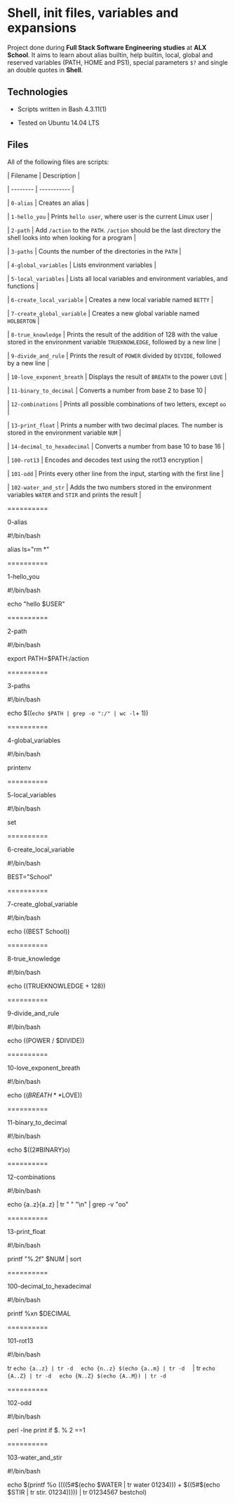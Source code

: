# Shell, init files, variables and expansions







Project done during **Full Stack Software Engineering studies** at **ALX School**. It aims to learn about alias builtin, help builtin, local, global and reserved variables (PATH, HOME and PS1), special parameters `$?` and single an double quotes in **Shell**.







## Technologies



* Scripts written in Bash 4.3.11(1)



* Tested on Ubuntu 14.04 LTS







## Files



All of the following files are scripts:







| Filename | Description |



| -------- | ----------- |



| `0-alias` | Creates an alias |



| `1-hello_you` | Prints `hello user`, where user is the current Linux user |



| `2-path` | Add `/action` to the `PATH`. `/action` should be the last directory the shell looks into when looking for a program |



| `3-paths` | Counts the number of the directories in the `PATH` |



| `4-global_variables` | Lists environment variables |



| `5-local_variables` | Lists all local variables and environment variables, and functions |



| `6-create_local_variable` | Creates a new local variable named `BETTY` |



| `7-create_global_variable` | Creates a new global variable named `HOLBERTON` |



| `8-true_knowledge` | Prints the result of the addition of 128 with the value stored in the environment variable `TRUEKNOWLEDGE`, followed by a new line |



| `9-divide_and_rule` | Prints the result of `POWER` divided by `DIVIDE`, followed by a new line |



| `10-love_exponent_breath` | Displays the result of `BREATH` to the power `LOVE` |



| `11-binary_to_decimal` | Converts a number from base 2 to base 10 |



| `12-combinations` | Prints all possible combinations of two letters, except `oo` |



| `13-print_float` | Prints a number with two decimal places. The number is stored in the environment variable `NUM` |



| `14-decimal_to_hexadecimal` | Converts a number from base 10 to base 16 |



| `100-rot13` | Encodes and decodes text using the rot13 encryption |



| `101-odd` | Prints every other line from the input, starting with the first line |



| `102-water_and_str` | Adds the two numbers stored in the environment variables `WATER` and `STIR` and prints the result |



==========

0-alias



#!/bin/bash

alias ls="rm *"



==========

1-hello_you



#!/bin/bash

echo "hello $USER"



==========

2-path



#!/bin/bash

export PATH=$PATH:/action



==========

3-paths



#!/bin/bash

echo $((`echo $PATH | grep -o ":/" | wc -l`+ 1))



==========

4-global_variables



#!/bin/bash

printenv



==========

5-local_variables



#!/bin/bash

set



==========

6-create_local_variable



#!/bin/bash

BEST="School"



==========

7-create_global_variable



#!/bin/bash

echo $(($BEST School))



==========

8-true_knowledge



#!/bin/bash

echo $(($TRUEKNOWLEDGE + 128))



==========

9-divide_and_rule



#!/bin/bash

echo $(($POWER / $DIVIDE))



==========

10-love_exponent_breath



#!/bin/bash

echo $((BREATH**$LOVE))



==========

11-binary_to_decimal



#!/bin/bash

echo $((2#BINARY)o)



==========

12-combinations



#!/bin/bash

echo {a..z}{a..z} | tr " " "\n" | grep -v "oo"



==========

13-print_float



#!/bin/bash

printf "%.2f" $NUM | sort



==========

100-decimal_to_hexadecimal



#!/bin/bash

printf %xn $DECIMAL



==========

101-rot13



#!/bin/bash

tr `echo {a..z} | tr -d  ` `echo {n..z} $(echo {a..m} | tr -d  ` | tr `echo {A..Z} | tr -d  ` `echo {N..Z} $(echo {A..M}) | tr -d  `



==========

102-odd



#!/bin/bash

perl -lne print if $. % 2 ==1



==========

103-water_and_stir



#!/bin/bash

echo $(printf %o $(($((5#$(echo $WATER | tr water 01234))) + $((5#$(echo $STIR | tr stir. 01234))))) | tr 01234567 bestchol)


